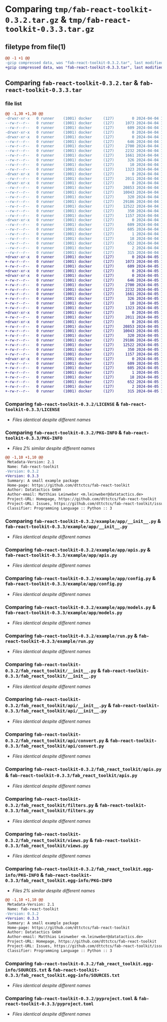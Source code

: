 # Comparing `tmp/fab-react-toolkit-0.3.2.tar.gz` & `tmp/fab-react-toolkit-0.3.3.tar.gz`

## filetype from file(1)

```diff
@@ -1 +1 @@
-gzip compressed data, was "fab-react-toolkit-0.3.2.tar", last modified: Thu Apr  4 10:07:15 2024, max compression
+gzip compressed data, was "fab-react-toolkit-0.3.3.tar", last modified: Fri Apr  5 10:21:37 2024, max compression
```

## Comparing `fab-react-toolkit-0.3.2.tar` & `fab-react-toolkit-0.3.3.tar`

### file list

```diff
@@ -1,30 +1,30 @@
-drwxr-xr-x   0 runner    (1001) docker     (127)        0 2024-04-04 10:07:15.130812 fab-react-toolkit-0.3.2/
--rw-r--r--   0 runner    (1001) docker     (127)     1073 2024-04-04 10:07:06.000000 fab-react-toolkit-0.3.2/LICENSE
--rw-r--r--   0 runner    (1001) docker     (127)      609 2024-04-04 10:07:15.130812 fab-react-toolkit-0.3.2/PKG-INFO
-drwxr-xr-x   0 runner    (1001) docker     (127)        0 2024-04-04 10:07:15.126812 fab-react-toolkit-0.3.2/example/
-drwxr-xr-x   0 runner    (1001) docker     (127)        0 2024-04-04 10:07:15.126812 fab-react-toolkit-0.3.2/example/app/
--rw-r--r--   0 runner    (1001) docker     (127)      646 2024-04-04 10:07:06.000000 fab-react-toolkit-0.3.2/example/app/__init__.py
--rw-r--r--   0 runner    (1001) docker     (127)     2700 2024-04-04 10:07:06.000000 fab-react-toolkit-0.3.2/example/app/apis.py
--rw-r--r--   0 runner    (1001) docker     (127)     2232 2024-04-04 10:07:06.000000 fab-react-toolkit-0.3.2/example/app/config.py
--rw-r--r--   0 runner    (1001) docker     (127)     1661 2024-04-04 10:07:06.000000 fab-react-toolkit-0.3.2/example/app/models.py
--rw-r--r--   0 runner    (1001) docker     (127)      326 2024-04-04 10:07:06.000000 fab-react-toolkit-0.3.2/example/readme.md
--rw-r--r--   0 runner    (1001) docker     (127)       10 2024-04-04 10:07:06.000000 fab-react-toolkit-0.3.2/example/requirements.txt
--rw-r--r--   0 runner    (1001) docker     (127)     1323 2024-04-04 10:07:06.000000 fab-react-toolkit-0.3.2/example/run.py
-drwxr-xr-x   0 runner    (1001) docker     (127)        0 2024-04-04 10:07:15.130812 fab-react-toolkit-0.3.2/fab_react_toolkit/
--rw-r--r--   0 runner    (1001) docker     (127)     2011 2024-04-04 10:07:06.000000 fab-react-toolkit-0.3.2/fab_react_toolkit/__init__.py
-drwxr-xr-x   0 runner    (1001) docker     (127)        0 2024-04-04 10:07:15.130812 fab-react-toolkit-0.3.2/fab_react_toolkit/api/
--rw-r--r--   0 runner    (1001) docker     (127)    20853 2024-04-04 10:07:06.000000 fab-react-toolkit-0.3.2/fab_react_toolkit/api/__init__.py
--rw-r--r--   0 runner    (1001) docker     (127)    10043 2024-04-04 10:07:06.000000 fab-react-toolkit-0.3.2/fab_react_toolkit/api/convert.py
--rw-r--r--   0 runner    (1001) docker     (127)      320 2024-04-04 10:07:06.000000 fab-react-toolkit-0.3.2/fab_react_toolkit/api/decorators.py
--rw-r--r--   0 runner    (1001) docker     (127)    29186 2024-04-04 10:07:06.000000 fab-react-toolkit-0.3.2/fab_react_toolkit/apis.py
--rw-r--r--   0 runner    (1001) docker     (127)    12522 2024-04-04 10:07:06.000000 fab-react-toolkit-0.3.2/fab_react_toolkit/filters.py
--rw-r--r--   0 runner    (1001) docker     (127)      350 2024-04-04 10:07:06.000000 fab-react-toolkit-0.3.2/fab_react_toolkit/interface.py
--rw-r--r--   0 runner    (1001) docker     (127)     1157 2024-04-04 10:07:06.000000 fab-react-toolkit-0.3.2/fab_react_toolkit/views.py
-drwxr-xr-x   0 runner    (1001) docker     (127)        0 2024-04-04 10:07:15.130812 fab-react-toolkit-0.3.2/fab_react_toolkit.egg-info/
--rw-r--r--   0 runner    (1001) docker     (127)      609 2024-04-04 10:07:15.000000 fab-react-toolkit-0.3.2/fab_react_toolkit.egg-info/PKG-INFO
--rw-r--r--   0 runner    (1001) docker     (127)      605 2024-04-04 10:07:15.000000 fab-react-toolkit-0.3.2/fab_react_toolkit.egg-info/SOURCES.txt
--rw-r--r--   0 runner    (1001) docker     (127)        1 2024-04-04 10:07:15.000000 fab-react-toolkit-0.3.2/fab_react_toolkit.egg-info/dependency_links.txt
--rw-r--r--   0 runner    (1001) docker     (127)       18 2024-04-04 10:07:15.000000 fab-react-toolkit-0.3.2/fab_react_toolkit.egg-info/top_level.txt
--rw-r--r--   0 runner    (1001) docker     (127)      652 2024-04-04 10:07:06.000000 fab-react-toolkit-0.3.2/pyproject.toml
--rw-r--r--   0 runner    (1001) docker     (127)        2 2024-04-04 10:07:06.000000 fab-react-toolkit-0.3.2/requirements.txt
--rw-r--r--   0 runner    (1001) docker     (127)      315 2024-04-04 10:07:15.130812 fab-react-toolkit-0.3.2/setup.cfg
+drwxr-xr-x   0 runner    (1001) docker     (127)        0 2024-04-05 10:21:37.665984 fab-react-toolkit-0.3.3/
+-rw-r--r--   0 runner    (1001) docker     (127)     1073 2024-04-05 10:21:28.000000 fab-react-toolkit-0.3.3/LICENSE
+-rw-r--r--   0 runner    (1001) docker     (127)      609 2024-04-05 10:21:37.665984 fab-react-toolkit-0.3.3/PKG-INFO
+drwxr-xr-x   0 runner    (1001) docker     (127)        0 2024-04-05 10:21:37.661984 fab-react-toolkit-0.3.3/example/
+drwxr-xr-x   0 runner    (1001) docker     (127)        0 2024-04-05 10:21:37.661984 fab-react-toolkit-0.3.3/example/app/
+-rw-r--r--   0 runner    (1001) docker     (127)      646 2024-04-05 10:21:28.000000 fab-react-toolkit-0.3.3/example/app/__init__.py
+-rw-r--r--   0 runner    (1001) docker     (127)     2700 2024-04-05 10:21:28.000000 fab-react-toolkit-0.3.3/example/app/apis.py
+-rw-r--r--   0 runner    (1001) docker     (127)     2232 2024-04-05 10:21:28.000000 fab-react-toolkit-0.3.3/example/app/config.py
+-rw-r--r--   0 runner    (1001) docker     (127)     1661 2024-04-05 10:21:28.000000 fab-react-toolkit-0.3.3/example/app/models.py
+-rw-r--r--   0 runner    (1001) docker     (127)      326 2024-04-05 10:21:28.000000 fab-react-toolkit-0.3.3/example/readme.md
+-rw-r--r--   0 runner    (1001) docker     (127)       10 2024-04-05 10:21:28.000000 fab-react-toolkit-0.3.3/example/requirements.txt
+-rw-r--r--   0 runner    (1001) docker     (127)     1323 2024-04-05 10:21:28.000000 fab-react-toolkit-0.3.3/example/run.py
+drwxr-xr-x   0 runner    (1001) docker     (127)        0 2024-04-05 10:21:37.661984 fab-react-toolkit-0.3.3/fab_react_toolkit/
+-rw-r--r--   0 runner    (1001) docker     (127)     2011 2024-04-05 10:21:28.000000 fab-react-toolkit-0.3.3/fab_react_toolkit/__init__.py
+drwxr-xr-x   0 runner    (1001) docker     (127)        0 2024-04-05 10:21:37.661984 fab-react-toolkit-0.3.3/fab_react_toolkit/api/
+-rw-r--r--   0 runner    (1001) docker     (127)    20853 2024-04-05 10:21:28.000000 fab-react-toolkit-0.3.3/fab_react_toolkit/api/__init__.py
+-rw-r--r--   0 runner    (1001) docker     (127)    10043 2024-04-05 10:21:28.000000 fab-react-toolkit-0.3.3/fab_react_toolkit/api/convert.py
+-rw-r--r--   0 runner    (1001) docker     (127)      320 2024-04-05 10:21:28.000000 fab-react-toolkit-0.3.3/fab_react_toolkit/api/decorators.py
+-rw-r--r--   0 runner    (1001) docker     (127)    29186 2024-04-05 10:21:28.000000 fab-react-toolkit-0.3.3/fab_react_toolkit/apis.py
+-rw-r--r--   0 runner    (1001) docker     (127)    12522 2024-04-05 10:21:28.000000 fab-react-toolkit-0.3.3/fab_react_toolkit/filters.py
+-rw-r--r--   0 runner    (1001) docker     (127)      350 2024-04-05 10:21:28.000000 fab-react-toolkit-0.3.3/fab_react_toolkit/interface.py
+-rw-r--r--   0 runner    (1001) docker     (127)     1157 2024-04-05 10:21:28.000000 fab-react-toolkit-0.3.3/fab_react_toolkit/views.py
+drwxr-xr-x   0 runner    (1001) docker     (127)        0 2024-04-05 10:21:37.661984 fab-react-toolkit-0.3.3/fab_react_toolkit.egg-info/
+-rw-r--r--   0 runner    (1001) docker     (127)      609 2024-04-05 10:21:37.000000 fab-react-toolkit-0.3.3/fab_react_toolkit.egg-info/PKG-INFO
+-rw-r--r--   0 runner    (1001) docker     (127)      605 2024-04-05 10:21:37.000000 fab-react-toolkit-0.3.3/fab_react_toolkit.egg-info/SOURCES.txt
+-rw-r--r--   0 runner    (1001) docker     (127)        1 2024-04-05 10:21:37.000000 fab-react-toolkit-0.3.3/fab_react_toolkit.egg-info/dependency_links.txt
+-rw-r--r--   0 runner    (1001) docker     (127)       18 2024-04-05 10:21:37.000000 fab-react-toolkit-0.3.3/fab_react_toolkit.egg-info/top_level.txt
+-rw-r--r--   0 runner    (1001) docker     (127)      652 2024-04-05 10:21:28.000000 fab-react-toolkit-0.3.3/pyproject.toml
+-rw-r--r--   0 runner    (1001) docker     (127)        2 2024-04-05 10:21:28.000000 fab-react-toolkit-0.3.3/requirements.txt
+-rw-r--r--   0 runner    (1001) docker     (127)      315 2024-04-05 10:21:37.665984 fab-react-toolkit-0.3.3/setup.cfg
```

### Comparing `fab-react-toolkit-0.3.2/LICENSE` & `fab-react-toolkit-0.3.3/LICENSE`

 * *Files identical despite different names*

### Comparing `fab-react-toolkit-0.3.2/PKG-INFO` & `fab-react-toolkit-0.3.3/PKG-INFO`

 * *Files 2% similar despite different names*

```diff
@@ -1,10 +1,10 @@
 Metadata-Version: 2.1
 Name: fab-react-toolkit
-Version: 0.3.2
+Version: 0.3.3
 Summary: A small example package
 Home-page: https://github.com/dttctcs/fab-react-toolkit
 Author: Datatactics GmbH
 Author-email: Matthias Leinweber <m.leinweber@datatactics.de>
 Project-URL: Homepage, https://github.com/dttctcs/fab-react-toolkit
 Project-URL: Issues, https://github.com/dttctcs/fab-react-toolkit/issues
 Classifier: Programming Language :: Python :: 3
```

### Comparing `fab-react-toolkit-0.3.2/example/app/__init__.py` & `fab-react-toolkit-0.3.3/example/app/__init__.py`

 * *Files identical despite different names*

### Comparing `fab-react-toolkit-0.3.2/example/app/apis.py` & `fab-react-toolkit-0.3.3/example/app/apis.py`

 * *Files identical despite different names*

### Comparing `fab-react-toolkit-0.3.2/example/app/config.py` & `fab-react-toolkit-0.3.3/example/app/config.py`

 * *Files identical despite different names*

### Comparing `fab-react-toolkit-0.3.2/example/app/models.py` & `fab-react-toolkit-0.3.3/example/app/models.py`

 * *Files identical despite different names*

### Comparing `fab-react-toolkit-0.3.2/example/run.py` & `fab-react-toolkit-0.3.3/example/run.py`

 * *Files identical despite different names*

### Comparing `fab-react-toolkit-0.3.2/fab_react_toolkit/__init__.py` & `fab-react-toolkit-0.3.3/fab_react_toolkit/__init__.py`

 * *Files identical despite different names*

### Comparing `fab-react-toolkit-0.3.2/fab_react_toolkit/api/__init__.py` & `fab-react-toolkit-0.3.3/fab_react_toolkit/api/__init__.py`

 * *Files identical despite different names*

### Comparing `fab-react-toolkit-0.3.2/fab_react_toolkit/api/convert.py` & `fab-react-toolkit-0.3.3/fab_react_toolkit/api/convert.py`

 * *Files identical despite different names*

### Comparing `fab-react-toolkit-0.3.2/fab_react_toolkit/apis.py` & `fab-react-toolkit-0.3.3/fab_react_toolkit/apis.py`

 * *Files identical despite different names*

### Comparing `fab-react-toolkit-0.3.2/fab_react_toolkit/filters.py` & `fab-react-toolkit-0.3.3/fab_react_toolkit/filters.py`

 * *Files identical despite different names*

### Comparing `fab-react-toolkit-0.3.2/fab_react_toolkit/views.py` & `fab-react-toolkit-0.3.3/fab_react_toolkit/views.py`

 * *Files identical despite different names*

### Comparing `fab-react-toolkit-0.3.2/fab_react_toolkit.egg-info/PKG-INFO` & `fab-react-toolkit-0.3.3/fab_react_toolkit.egg-info/PKG-INFO`

 * *Files 2% similar despite different names*

```diff
@@ -1,10 +1,10 @@
 Metadata-Version: 2.1
 Name: fab-react-toolkit
-Version: 0.3.2
+Version: 0.3.3
 Summary: A small example package
 Home-page: https://github.com/dttctcs/fab-react-toolkit
 Author: Datatactics GmbH
 Author-email: Matthias Leinweber <m.leinweber@datatactics.de>
 Project-URL: Homepage, https://github.com/dttctcs/fab-react-toolkit
 Project-URL: Issues, https://github.com/dttctcs/fab-react-toolkit/issues
 Classifier: Programming Language :: Python :: 3
```

### Comparing `fab-react-toolkit-0.3.2/fab_react_toolkit.egg-info/SOURCES.txt` & `fab-react-toolkit-0.3.3/fab_react_toolkit.egg-info/SOURCES.txt`

 * *Files identical despite different names*

### Comparing `fab-react-toolkit-0.3.2/pyproject.toml` & `fab-react-toolkit-0.3.3/pyproject.toml`

 * *Files identical despite different names*

